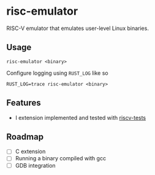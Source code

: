 # risc-emulator

RISC-V emulator that emulates user-level Linux binaries.

## Usage
```
risc-emulator <binary>
```
Configure logging using `RUST_LOG` like so

```
RUST_LOG=trace risc-emulator <binary>
```


## Features
- I extension implemented and tested with [riscv-tests](https://github.com/riscv-software-src/riscv-tests)

## Roadmap

- [ ] C extension
- [ ] Running a binary compiled with gcc
- [ ] GDB integration